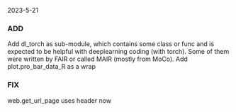 <!--
 * @Date: 2024-06-02 12:18:31
 * @LastEditors: BHM-Bob 2262029386@qq.com
 * @LastEditTime: 2024-06-02 12:19:09
 * @Description: 
-->
2023-5-21


### ADD
Add dl_torch as sub-module, which contains some class or func and is expected to be helpful with deeplearning coding (with torch). Some of them were written by FAIR or called MAIR (mostly from MoCo).
Add plot.pro_bar_data_R as a wrap

### FIX
web.get_url_page uses header now